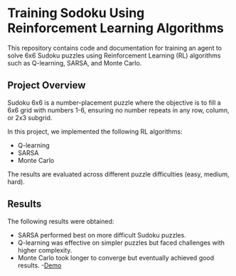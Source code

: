 # Training Sodoku Using Reinforcement Learning Algorithms
This repository contains code and documentation for training an agent to solve 6x6 Sudoku puzzles using Reinforcement Learning (RL) algorithms such as Q-learning, SARSA, and Monte Carlo.

## Project Overview

Sudoku 6x6 is a number-placement puzzle where the objective is to fill a 6x6 grid with numbers 1-6, ensuring no number repeats in any row, column, or 2x3 subgrid.

In this project, we implemented the following RL algorithms:
- Q-learning
- SARSA
- Monte Carlo

The results are evaluated across different puzzle difficulties (easy, medium, hard).

## Results

The following results were obtained:
- SARSA performed best on more difficult Sudoku puzzles.
- Q-learning was effective on simpler puzzles but faced challenges with higher complexity.
- Monte Carlo took longer to converge but eventually achieved good results.
-[Demo](https://youtu.be/4bOpnsEA8EE)
